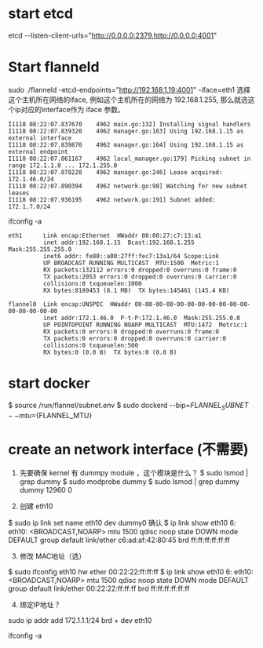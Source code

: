 # start etcd
etcd --listen-client-urls="http://0.0.0.0:2379,http://0.0.0.0:4001"


# Start flanneld

sudo ./flanneld -etcd-endpoints="http://192.168.1.19:4001" -iface=eth1
选择这个主机所在网络的iface, 例如这个主机所在的网络为 192.168.1.255, 那么就选这个ip对应的interface作为 iface 参数。

```
I1118 08:22:07.837670    4962 main.go:132] Installing signal handlers
I1118 08:22:07.839320    4962 manager.go:163] Using 192.168.1.15 as external interface
I1118 08:22:07.839870    4962 manager.go:164] Using 192.168.1.15 as external endpoint
I1118 08:22:07.861167    4962 local_manager.go:179] Picking subnet in range 172.1.1.0 ... 172.1.255.0
I1118 08:22:07.878228    4962 manager.go:246] Lease acquired: 172.1.46.0/24
I1118 08:22:07.890394    4962 network.go:98] Watching for new subnet leases
I1118 08:22:07.936195    4962 network.go:191] Subnet added: 172.1.7.0/24
```

ifconfig -a

```
eth1      Link encap:Ethernet  HWaddr 08:00:27:c7:13:a1
          inet addr:192.168.1.15  Bcast:192.168.1.255  Mask:255.255.255.0
          inet6 addr: fe80::a00:27ff:fec7:13a1/64 Scope:Link
          UP BROADCAST RUNNING MULTICAST  MTU:1500  Metric:1
          RX packets:132112 errors:0 dropped:0 overruns:0 frame:0
          TX packets:2053 errors:0 dropped:0 overruns:0 carrier:0
          collisions:0 txqueuelen:1000
          RX bytes:8189453 (8.1 MB)  TX bytes:145461 (145.4 KB)

flannel0  Link encap:UNSPEC  HWaddr 00-00-00-00-00-00-00-00-00-00-00-00-00-00-00-00
          inet addr:172.1.46.0  P-t-P:172.1.46.0  Mask:255.255.0.0
          UP POINTOPOINT RUNNING NOARP MULTICAST  MTU:1472  Metric:1
          RX packets:0 errors:0 dropped:0 overruns:0 frame:0
          TX packets:0 errors:0 dropped:0 overruns:0 carrier:0
          collisions:0 txqueuelen:500
          RX bytes:0 (0.0 B)  TX bytes:0 (0.0 B)
```

# start docker

$ source /run/flannel/subnet.env
$ sudo dockerd --bip=${FLANNEL_SUBNET} --mtu=${FLANNEL_MTU}

# create an network interface (不需要)

1. 先要确保 kernel 有 dummpy module ，这个模块是什么？
$ sudo lsmod | grep dummy
$ sudo modprobe dummy
$ sudo lsmod | grep dummy
dummy                  12960  0 

2. 创建 eth10

$ sudo ip link set name eth10 dev dummy0
确认
$ ip link show eth10
6: eth10: <BROADCAST,NOARP> mtu 1500 qdisc noop state DOWN mode DEFAULT group default 
    link/ether c6:ad:af:42:80:45 brd ff:ff:ff:ff:ff:ff

3. 修改 MAC地址（选）

$ sudo ifconfig eth10 hw ether 00:22:22:ff:ff:ff
$ ip link show eth10
6: eth10: <BROADCAST,NOARP> mtu 1500 qdisc noop state DOWN mode DEFAULT group default 
    link/ether 00:22:22:ff:ff:ff brd ff:ff:ff:ff:ff:ff

4. 绑定IP地址？

sudo ip addr add 172.1.1.1/24 brd + dev eth10

ifconfig -a


